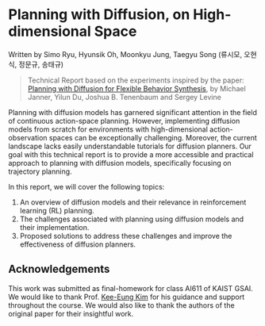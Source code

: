 # Planning with Diffusion, on High-dimensional Space

Written by Simo Ryu, Hyunsik Oh, Moonkyu Jung, Taegyu Song
(류시모, 오현식, 정문규, 송태규)


> Technical Report based on the experiments inspired by the paper: [Planning with Diffusion for Flexible Behavior Synthesis](https://arxiv.org/abs/2205.09991), by Michael Janner, Yilun Du, Joshua B. Tenenbaum and Sergey Levine

Planning with diffusion models has garnered significant attention in the field of continuous action-space planning. However, implementing diffusion models from scratch for environments with high-dimensional action-observation spaces can be exceptionally challenging. 
Moreover, the current landscape lacks easily understandable tutorials for diffusion planners. Our goal with this technical report is to provide a more accessible and practical approach to planning with diffusion models, specifically focusing on trajectory planning.

In this report, we will cover the following topics:

1. An overview of diffusion models and their relevance in reinforcement learning (RL) planning.
2. The challenges associated with planning using diffusion models and their implementation.
3. Proposed solutions to address these challenges and improve the effectiveness of diffusion planners.

## Acknowledgements

This work was submitted as final-homework for class AI611 of KAIST GSAI. We would like to thank Prof. [Kee-Eung Kim](http://ailab.kaist.ac.kr/users/kekim) for his guidance and support throughout the course. We would also like to thank the authors of the original paper for their insightful work.
